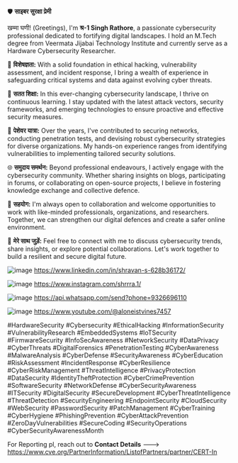🛡️ **साइबर सुरक्षा प्रेमी**

खम्मा घणी! (Greetings), I'm **श्र-1 Singh Rathore**, a passionate cybersecurity professional dedicated to fortifying digital landscapes. I hold an M.Tech degree from Veermata Jijabai Technology Institute and currently serve as a Hardware Cybersecurity Researcher.

🔐 **विशेषज्ञता:**
With a solid foundation in ethical hacking, vulnerability assessment, and incident response, I bring a wealth of experience in safeguarding critical systems and data against evolving cyber threats.

🚀 **सतत शिक्षा:**
In this ever-changing cybersecurity landscape, I thrive on continuous learning. I stay updated with the latest attack vectors, security frameworks, and emerging technologies to ensure proactive and effective security measures.

💼 **पेशेवर यात्रा:**
Over the years, I've contributed to securing networks, conducting penetration tests, and devising robust cybersecurity strategies for diverse organizations. My hands-on experience ranges from identifying vulnerabilities to implementing tailored security solutions.

🌐 **समुदाय समर्थन:**
Beyond professional endeavours, I actively engage with the cybersecurity community. Whether sharing insights on blogs, participating in forums, or collaborating on open-source projects, I believe in fostering knowledge exchange and collective defence.

👥 **सहयोग:**
I'm always open to collaboration and welcome opportunities to work with like-minded professionals, organizations, and researchers. Together, we can strengthen our digital defences and create a safer online environment.

📧 **मेरे साथ जुड़ें:**
Feel free to connect with me to discuss cybersecurity trends, share insights, or explore potential collaborations. Let's work together to build a resilient and secure digital future.

![image](https://github.com/ShravanSinghRathore/ShravanSinghRathore/assets/161594463/c065431f-c800-443f-aaf0-e6f36b6c630c) https://www.linkedin.com/in/shravan-s-628b36172/

![image](https://github.com/ShravanSinghRathore/ShravanSinghRathore/assets/161594463/1a466177-ac09-41d6-895c-ea905454af81) https://www.instagram.com/shrrra.1/

![image](https://github.com/ShravanSinghRathore/ShravanSinghRathore/assets/161594463/c6c08cf5-4909-4cc8-9c66-bf97369e01dc) https://api.whatsapp.com/send?phone=9326696110

![image](https://github.com/ShravanSinghRathore/ShravanSinghRathore/assets/161594463/a0d62a51-e396-4817-94e7-df4585eb7b5d) https://www.youtube.com/@aloneistvines7457



#HardwareSecurity #Cybersecurity #EthicalHacking #InformationSecurity #VulnerabilityResearch #EmbeddedSystems #IoTSecurity #FirmwareSecurity #InfoSecAwareness #NetworkSecurity #DataPrivacy #CyberThreats #DigitalForensics #PenetrationTesting #CyberAwareness #MalwareAnalysis #CyberDefense #SecurityAwareness #CyberEducation #RiskAssessment #IncidentResponse #CyberResilience #CyberRiskManagement #ThreatIntelligence #PrivacyProtection #DataSecurity #IdentityTheftProtection #CyberCrimePrevention #SoftwareSecurity #NetworkDefense #CyberSecurityAwareness #ITSecurity #DigitalSecurity #SecureDevelopment #CyberThreatIntelligence #ThreatDetection #SecurityEngineering #EndpointSecurity #CloudSecurity #WebSecurity #PasswordSecurity #PatchManagement #CyberTraining #CyberHygiene #PhishingPrevention #CyberAttackPrevention #ZeroDayVulnerabilities #SecureCoding #SecurityOperations #CyberSecurityAwarenessMonth

For Reporting pl, reach out to **Contact Details** ---> https://www.cve.org/PartnerInformation/ListofPartners/partner/CERT-In
